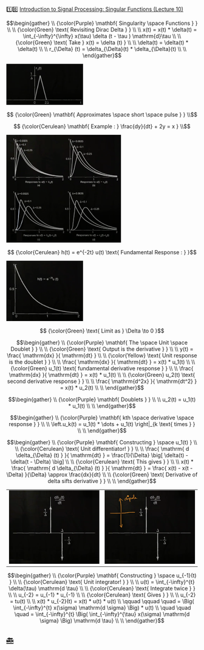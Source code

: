 :one::zero: [Introduction to Signal Processing: Singular Functions (Lecture 10)](https://youtu.be/niz7zIaF0fU)

```math
\begin{gather}
   \\
   {\color{Purple} \mathbf{ Singularity \space Functions } } \\
    \\
   {\color{Green} \text{ Revisiting Dirac Delta } } \\
    \\
    x(t) = x(t) * \delta(t) = \int_{-\infty}^{\infty} x(\tau) \delta (t - \tau )  \mathrm{d}\tau  \\
    \\
   {\color{Green} \text{ Take } x(t) = \delta (t) } \\
    \\
    \delta(t) = \delta(t) * \delta(t)  \\
    \\
    r_{\Delta} (t) = \delta_{\Delta}(t) * \delta_{\Delta}(t)  \\
    \\
\end{gather}
```

<img src=images/singularity-function.png width=40% height=40% > </img>

```math
   {\color{Green} \mathbf{ Approximates \space short \space pulse } } \\
```

```math
   {\color{Cerulean} \mathbf{ Example : } \frac{dy}{dt} + 2y = x } \\
```


<img src=images/singularity-function-examples.png width=60% height=60% > </img>

```math
   {\color{Cerulean} h(t) = e^{-2t} u(t) \text{ Fundamental Response : }  }
```

<img src=images/singularity-function-h_t.png width=40% height=40% > </img>

```math
   {\color{Green} \text{ Limit as } \Delta \to 0 }
```

```math
\begin{gather}
   \\
   {\color{Purple} \mathbf{ The \space Unit \space Doublet } } \\
    \\
   {\color{Green} \text{ Output is the derivative } } \\
    \\
    y(t) = \frac{ \mathrm{dx} }{ \mathrm{dt} }  \\
    \\
   {\color{Yellow} \text{ Unit response is the doublet } } \\
    \\
    \frac{ \mathrm{dx} }{ \mathrm{dt} } = x(t) * u_1(t) \\
    \\
   {\color{Green} u_1(t) \text{ fundamental derivative response } } \\
    \\
    \frac{ \mathrm{dx} }{ \mathrm{dt} } = x(t) * u_1(t) \\
    \\
   {\color{Green} u_2(t) \text{ second derivative response } } \\
    \\
    \frac{ \mathrm{d^2x} }{ \mathrm{dt^2} } = x(t) * u_2(t) \\
    \\
\end{gather}
```

```math
\begin{gather}
   \\
   {\color{Purple} \mathbf{ Doublets } } \\
    \\
    u_2(t) = u_1(t) * u_1(t) \\
    \\
\end{gather}
```

```math
\begin{gather}
   \\
   {\color{Purple} \mathbf{ kth \space derivative \space response  } } \\
    \\
    \left.u_k(t) = u_1(t) * \dots + u_1(t)  \right|_{k \text{ times } } \\ 
    \\
\end{gather}
```

```math
\begin{gather}
   \\
   {\color{Purple} \mathbf{ Constructing } \space u_1(t) } \\
   \\
   {\color{Cerulean} \text{ Unit differentiator! } } \\
    \\
    \frac{ \mathrm{ d \delta_{\Delta} (t) } }{ \mathrm{dt} } = \frac{1}{\Delta} \big[ \delta(t) - \delta(t - \Delta) \big]  \\ 
    \\
   {\color{Cerulean} \text{ This gives } } \\
    \\
    x(t) * \frac{ \mathrm{ d \delta_{\Delta} (t) } }{ \mathrm{dt} } = \frac{ x(t) - x(t - \Delta) }{\Delta} \approx  \frac{dx}{dt} \\ 
    \\
   {\color{Green} \text{ Derivative of delta sifts derivative } } \\
    \\
\end{gather}
```

| | |
|-|-|
| <img src=images/doublets-derivative.png width='' height='' > </img> | <img src=images/doublets-derivative-dipole.png width='' height='' > </img> |

```math
\begin{gather}
   \\
   {\color{Purple} \mathbf{ Constructing } \space u_{-1}(t) } \\
   \\
   {\color{Cerulean} \text{ Unit integrator! } } \\
    \\
    u(t) = \int_{-\infty}^{t} \delta(\tau) \mathrm{d \tau} \\ 
    \\
   {\color{Cerulean} \text{ Integrate twice } } \\
    \\
    u_{-2} = u_{-1} * u_{-1} \\ 
    \\
   {\color{Cerulean} \text{ Gives } } \\
    \\
    u_{-2} = tu(t) \\ 
    \\
    x(t) * u_{-2}(t) = x(t) * u(t) * u(t) \\
    \qquad \qquad \quad = \Big( \int_{-\infty}^{t} x(\sigma) \mathrm{d \sigma} \Big) * u(t) \\
    \quad \quad \quad = \int_{-\infty}^{t} \Big( \int_{-\infty}^{\tau} x(\sigma) \mathrm{d \sigma} \Big)  \mathrm{d \tau} \\
    \\
\end{gather}
```

## [:back: ](../#round_pushpin-signal-processing-an-introduction)
